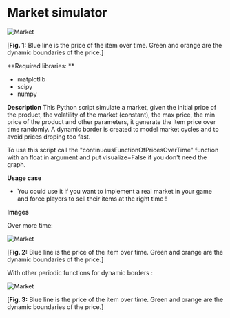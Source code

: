 # Market simulator

![Market](https://github.com/Multielio/Market_simulator/blob/master/example.png)

[**Fig. 1:** Blue line is the price of the item over time. Green and orange are the dynamic boundaries of the price.]

   **Required libraries: **
  - matplotlib
  - scipy
  - numpy

  **Description**
  This Python script simulate a market, given the initial price of the product, the volatility of the market (constant), the max price,     the min price of the product and other parameters, it generate the item price over time randomly.
  A dynamic border is created to model market cycles and to avoid prices droping too fast.

  
  To use this script call the "continuousFunctionOfPricesOverTime" function with an float in argument and put visualize=False if you don't   need the graph.

  **Usage case**
  - You could use it if you want to implement a real market in your game and force players to sell their items at the right time !


**Images**

Over more time:

![Market](https://github.com/Multielio/Market_simulator/blob/master/example2.png)

[**Fig. 2:** Blue line is the price of the item over time. Green and orange are the dynamic boundaries of the price.]


With other periodic functions for dynamic borders :

![Market](https://github.com/Multielio/Market_simulator/blob/master/example4.png)

[**Fig. 3:** Blue line is the price of the item over time. Green and orange are the dynamic boundaries of the price.]
